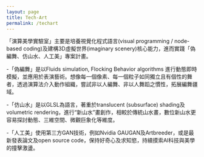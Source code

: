 ```yaml
---
layout: page
title: Tech-Art
permalink: /techart
---
```


「演算美學實驗室」主要是培養視覺化程式語言(visual programming / node-based coding)及建構3D虛擬世界(imaginary scenery)核心能力，進而實踐「偽編舞、仿山水、人工美」專案計畫。  

-「偽編舞」是以Fluids simulation, Flocking Behavior algorithms 進行動態即時模擬，並應用於表演藝術。想像每一個像素、每一個粒子如同獨立且有個性的舞者，透過演算法介入動作組織，嘗試非以人編舞、非以人舞蹈之慣性，拓展編舞疆域。  

-「仿山水」是以GLSL為語言，著重於translucent (subsurface) shading及volumetric rendering，進行“新山水”畫創作，相較於傳統山水畫，數位新山水更容易探討動態、三維空間、微觀巨象化等維度。  

-「人工美」使用第三方GAN技術，例如Nvidia GAUGAN及Artbreeder，或是最新發表論文及open source code，保持好奇心及求知慾，持續摸索AI科技與美學的撞擊激盪。  
  
  
  
  
  
